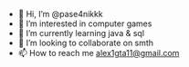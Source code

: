 - 👋 Hi, I’m @pase4nikkk
- 👀 I’m interested in computer games
- 🌱 I’m currently learning java & sql
- 💞️ I’m looking to collaborate on smth
- 📫 How to reach me alex1gta11@gmail.com

<!---
pase4nikkk/pase4nikkk is a ✨ special ✨ repository because its `README.md` (this file) appears on your GitHub profile.
You can click the Preview link to take a look at your changes.
--->

